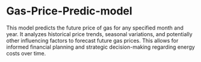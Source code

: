 # Gas-Price-Predic-model
This model predicts the future price of gas for any specified month and year. It analyzes historical price trends, seasonal variations, and potentially other influencing factors to forecast future gas prices. This allows for informed financial planning and strategic decision-making regarding energy costs over time.
